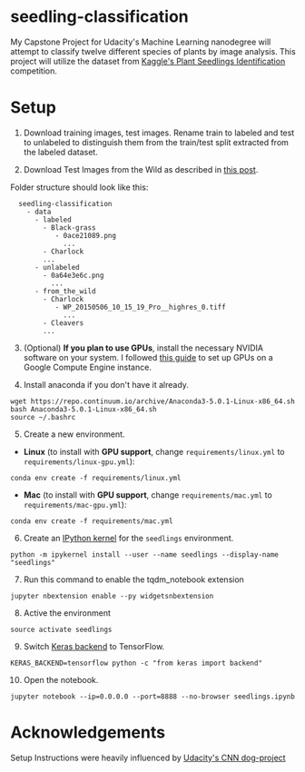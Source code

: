 # seedling-classification

My Capstone Project for Udacity's Machine Learning nanodegree will attempt to classify twelve different species of plants by image analysis. This project will utilize the dataset from [Kaggle's Plant Seedlings Identification](https://www.kaggle.com/c/plant-seedlings-classification) competition.

# Setup

1. Download training images, test images. Rename train to labeled and test to unlabeled to distinguish them from the train/test split extracted from the labeled dataset.

2. Download Test Images from the Wild as described in [this post](https://www.kaggle.com/c/plant-seedlings-classification/discussion/44490).


Folder structure should look like this:

  ```
    seedling-classification
      - data
        - labeled
          - Black-grass
             - 0ace21089.png
               ...
          - Charlock
          ...
        - unlabeled
          - 0a64e3e6c.png
            ...
        - from_the_wild
          - Charlock
             - WP_20150506_10_15_19_Pro__highres_0.tiff
               ...
          - Cleavers
          ...
  ```

3. (Optional) __If you plan to use GPUs__, install the necessary NVIDIA software on your system. I followed [this guide](https://github.com/GoogleCloudPlatform/ml-on-gcp/blob/master/gce/survival-training/README-tf-estimator.md) to set up GPUs on a Google Compute Engine instance.

4. Install anaconda if you don't have it already.

  ```
  wget https://repo.continuum.io/archive/Anaconda3-5.0.1-Linux-x86_64.sh
  bash Anaconda3-5.0.1-Linux-x86_64.sh
  source ~/.bashrc
  ```

5. Create a new environment.

  - __Linux__ (to install with __GPU support__, change `requirements/linux.yml` to `requirements/linux-gpu.yml`): 
  ```
  conda env create -f requirements/linux.yml
  ```
  - __Mac__ (to install with __GPU support__, change `requirements/mac.yml` to `requirements/mac-gpu.yml`): 
  ```
  conda env create -f requirements/mac.yml
  ```


6. Create an [IPython kernel](http://ipython.readthedocs.io/en/stable/install/kernel_install.html) for the `seedlings` environment.
  ```
  python -m ipykernel install --user --name seedlings --display-name "seedlings"
  ```

7. Run this command to enable the tqdm_notebook extension
  ```
  jupyter nbextension enable --py widgetsnbextension
  ```

8. Active the environment
  ```
  source activate seedlings
  ```

9. Switch [Keras backend](https://keras.io/backend/) to TensorFlow.
  ```
  KERAS_BACKEND=tensorflow python -c "from keras import backend"
  ```

10. Open the notebook.
  ```
  jupyter notebook --ip=0.0.0.0 --port=8888 --no-browser seedlings.ipynb
  ```

# Acknowledgements

Setup Instructions were heavily influenced by [Udacity's CNN dog-project](https://github.com/udacity/dog-project)
